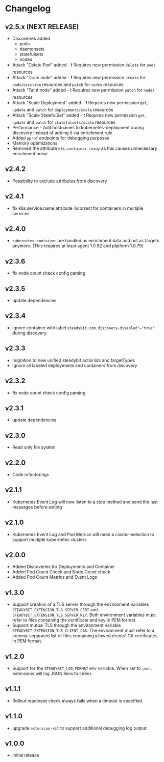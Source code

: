 # Changelog


## v2.5.x (NEXT RELEASE)

- Discoveries added
  - pods
  - daemonsets
  - statefulsets
  - nodes
- Attack "Delete Pod" added - :exclamation: Requires new permission `delete` for `pods` resources
- Attack "Drain node" added - :exclamation: Requires new permission `create` for `pods/eviction` resources and `patch` for `nodes` resources
- Attack "Taint node" added - :exclamation: Requires new permission `patch` for `nodes` resources
- Attack "Scale Deployment" added - :exclamation: Requires new permission  `get`, `update` and `patch` for `deployments/scale` resources
- Attack "Scale StatefulSet" added - :exclamation: Requires new permission `get`, `update` and `patch` for `statefulsets/scale` resources
- Performance - Add hostnames to kubernetes-deployment during discovery instead of adding it via enrichment rule
- Added `pprof` endpoints for debugging purposes
- Memory optimizations
- Removed the attribute `k8s.container.ready` as this causes unnecessary enrichment noise

## v2.4.2

- Possibility to exclude attributes from discovery

## v2.4.1

- fix k8s.service.name attribute incorrect for containers in multiple services

## v2.4.0

- `kubernetes-container` are handled as enrichment data and not as targets anymore. (This requires at least agent 1.0.92 and platform 1.0.79)

## v2.3.6

- fix node count check config parsing

## v2.3.5

- update dependencies

## v2.3.4

- ignore container with label `steadybit.com.discovery-disabled"="true"` during discovery

## v2.3.3

- migration to new unified steadybit actionIds and targetTypes
- ignore all labeled deployments and containers from discovery

## v2.3.2

- fix node count check config parsing

## v2.3.1

- update dependencies

## v2.3.0

- Read only file system

## v2.2.0

- Code refactorings

## v2.1.1

- Kubernetes Event Log will now listen to a stop method and send the last messages before exiting

## v2.1.0

 - Kubernetes Event Log and Pod Metrics will need a cluster-selection to support multiple kubernetes clusters

## v2.0.0

 - Added Discoveries for Deployments and Container
 - Added Pod Count Check and Node Count check
 - Added Pod Count Metrics and Event Logs

## v1.3.0

 - Support creation of a TLS server through the environment variables `STEADYBIT_EXTENSION_TLS_SERVER_CERT` and `STEADYBIT_EXTENSION_TLS_SERVER_KEY`. Both environment variables must refer to files containing the certificate and key in PEM format.
 - Support mutual TLS through the environment variable `STEADYBIT_EXTENSION_TLS_CLIENT_CAS`. The environment must refer to a comma-separated list of files containing allowed clients' CA certificates in PEM format.

## v1.2.0

 - Support for the `STEADYBIT_LOG_FORMAT` env variable. When set to `json`, extensions will log JSON lines to stderr.

## v1.1.1

 - Rollout readiness check always fails when a timeout is specified.

## v1.1.0

 - upgrade `extension-kit` to support additional debugging log output.

## v1.0.0

 - Initial release
